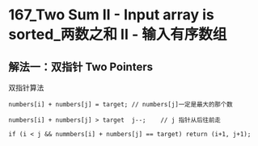 # 167_Two Sum II - Input array is sorted_两数之和 II - 输入有序数组

## 解法一：双指针 Two Pointers
双指针算法

```
numbers[i] + numbers[j] = target; // numbers[j]一定是最大的那个数

numbers[i] + numbers[j] > target  j--;    // j 指针从后往前走

if (i < j && nummbers[i] + numbers[j] == target) return (i+1, j+1);
```